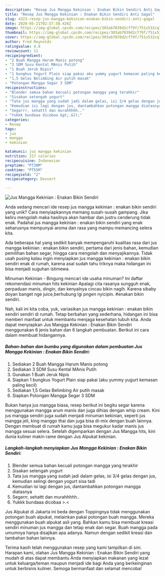 ```yaml
---
description: "Resep Jus Mangga Kekinian : Enakan Bikin Sendiri Anti Gagal"
title: "Resep Jus Mangga Kekinian : Enakan Bikin Sendiri Anti Gagal"
slug: 4323-resep-jus-mangga-kekinian-enakan-bikin-sendiri-anti-gagal
date: 2020-05-21T02:57:58.426Z
image: https://img-global.cpcdn.com/recipes/303ab7839d2cf79f/751x532cq70/jus-mangga-kekinian-enakan-bikin-sendiri-foto-resep-utama.jpg
thumbnail: https://img-global.cpcdn.com/recipes/303ab7839d2cf79f/751x532cq70/jus-mangga-kekinian-enakan-bikin-sendiri-foto-resep-utama.jpg
cover: https://img-global.cpcdn.com/recipes/303ab7839d2cf79f/751x532cq70/jus-mangga-kekinian-enakan-bikin-sendiri-foto-resep-utama.jpg
author: Fred Reynolds
ratingvalue: 4.8
reviewcount: 11
recipeingredient:
- "2 Buah Mangga Harum Manis potong"
- "3 SDM Susu Kental MAnis Putih"
- "1 Buah Jeruk Nipis"
- "1 bungkus Yogurt Plain siap pakai aku yummy yugurt kemasan paling kecil"
- "1,5 Gelas Belimbing Air putih masak"
- "Potongan Mangga Segar 3 SDM"
recipeinstructions:
- "Blender semua bahan kecuali potongan mangga yang terakhir"
- "Sisakan setengah yogurt"
- "Tata jus mangga yang sudah jadi dalam gelas, isi 3/4 gelas dengan jus, kemudian selingi dengan yogurt sisa tadi"
- "Kemudian isi lagi dengan jus, dantambahkan potongan mangga diatasnya"
- "Segarrr, sehattt dan murahhhhh.."
- "Yukkk bundaaa dicobaa &gt;.&lt;"
categories:
- Resep
tags:
- jus
- mangga
- kekinian

katakunci: jus mangga kekinian 
nutrition: 217 calories
recipecuisine: Indonesian
preptime: "PT30M"
cooktime: "PT55M"
recipeyield: "2"
recipecategory: Dessert

---
```



![Jus Mangga Kekinian : Enakan Bikin Sendiri](https://img-global.cpcdn.com/recipes/303ab7839d2cf79f/751x532cq70/jus-mangga-kekinian-enakan-bikin-sendiri-foto-resep-utama.jpg)

Anda sedang mencari ide resep jus mangga kekinian : enakan bikin sendiri yang unik? Cara menyiapkannya memang susah-susah gampang. Jika keliru mengolah maka hasilnya akan hambar dan justru cenderung tidak enak. Padahal jus mangga kekinian : enakan bikin sendiri yang enak seharusnya mempunyai aroma dan rasa yang mampu memancing selera kita.

Ada beberapa hal yang sedikit banyak mempengaruhi kualitas rasa dari jus mangga kekinian : enakan bikin sendiri, pertama dari jenis bahan, kemudian pemilihan bahan segar, hingga cara mengolah dan menyajikannya. Tidak usah pusing kalau ingin menyiapkan jus mangga kekinian : enakan bikin sendiri enak di rumah, karena asal sudah tahu triknya maka hidangan ini bisa menjadi suguhan istimewa.

Minuman Kekinian - Bingung mencari ide usaha minuman? Ini daftar rekomendasi minuman hits kekinian Apalagi cita rasanya sungguh enak, perpaduan manis, dingin, dan kenyalnya cincau bikin nagih. Karena sibaby doyan banget nge juice,berhubung lgi pngen nyicipin. #enakan bikin sendiri.


Nah, kali ini kita coba, yuk, variasikan jus mangga kekinian : enakan bikin sendiri sendiri di rumah. Tetap berbahan yang sederhana, hidangan ini bisa memberi manfaat untuk membantu menjaga kesehatan tubuh kita. Anda dapat menyiapkan Jus Mangga Kekinian : Enakan Bikin Sendiri menggunakan 6 jenis bahan dan 6 langkah pembuatan. Berikut ini cara dalam membuat hidangannya.

<!--inarticleads1-->

##### Bahan-bahan dan bumbu yang digunakan dalam pembuatan Jus Mangga Kekinian : Enakan Bikin Sendiri:

1. Sediakan 2 Buah Mangga Harum Manis potong
1. Sediakan 3 SDM Susu Kental MAnis Putih
1. Gunakan 1 Buah Jeruk Nipis
1. Siapkan 1 bungkus Yogurt Plain siap pakai (aku yummy yugurt kemasan paling kecil)
1. Sediakan 1,5 Gelas Belimbing Air putih masak
1. Siapkan Potongan Mangga Segar 3 SDM


Bukan hanya jus mangga biasa, resep berikut ini begitu segar karena menggunakan mangga arum manis dan juga dihias dengan whip cream. Kini jus mangga sendiri juga sudah menjadi minuman kekinian, seperti jus mangga jeli, king manggo thai dan juga bisa di-mix dengan buah lainnya. Dengan membuat di rumah kamu juga bisa megukur kadar manis jus mangga sesuai selera. Setelah digemparkan dengan Jus Mangga hits, kini dunia kuliner makin rame dengan Jus Alpukat kekinian. 

<!--inarticleads2-->

##### Langkah-langkah menyiapkan Jus Mangga Kekinian : Enakan Bikin Sendiri:

1. Blender semua bahan kecuali potongan mangga yang terakhir
1. Sisakan setengah yogurt
1. Tata jus mangga yang sudah jadi dalam gelas, isi 3/4 gelas dengan jus, kemudian selingi dengan yogurt sisa tadi
1. Kemudian isi lagi dengan jus, dantambahkan potongan mangga diatasnya
1. Segarrr, sehattt dan murahhhhh..
1. Yukkk bundaaa dicobaa &gt;.&lt;


Jus Alpukat di Jakarta ini beda dengan Toppingnya tidak menggunakan potongan buah alpukat, melainkan pakai potongan buah mangga. Mereka menggunakan buah alpukat asli yang. Bahkan kamu bisa membuat kreasi sendiri minuman jus mangga dan tetap enak dan segar. Buah mangga pada umumnya hanya disajikan apa adanya. Namun dengan sedikit kreasi dan tambahan bahan lainnya. 

Terima kasih telah menggunakan resep yang kami tampilkan di sini. Harapan kami, olahan Jus Mangga Kekinian : Enakan Bikin Sendiri yang mudah di atas dapat membantu Anda menyiapkan makanan yang lezat untuk keluarga/teman maupun menjadi ide bagi Anda yang berkeinginan untuk berbisnis kuliner. Semoga bermanfaat dan selamat mencoba!
